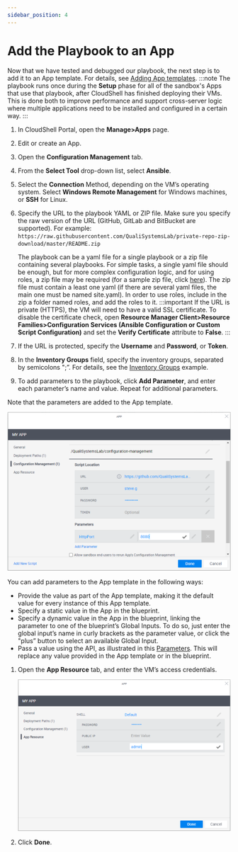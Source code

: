 ```yaml
---
sidebar_position: 4
---
```


# Add the Playbook to an App

Now that we have tested and debugged our playbook, the next step is to add it to an App template. For details, see [Adding App templates](../../../admin/cloudshell-manage-dashboard/manage-app-templates/index.md#adding-app-templates).
:::note
The playbook runs once during the **Setup** phase for all of the sandbox's Apps that use that playbook, after CloudShell has finished deploying their VMs. This is done both to improve performance and support cross-server logic where multiple applications need to be installed and configured in a certain way.
:::
1. In CloudShell Portal, open the **Manage>Apps** page.
    
2. Edit or create an App.
    
3. Open the **Configuration Management** tab.
    
4. From the **Select Tool** drop-down list, select **Ansible**.
    
5. Select the **Connection** Method, depending on the VM’s operating system. Select **Windows Remote Management** for Windows machines, or **SSH** for Linux.
    
6. Specify the URL to the playbook YAML or ZIP file. Make sure you specify the raw version of the URL (GitHub, GitLab and BitBucket are supported). For example: `https://raw.githubusercontent.com/QualiSystemsLab/private-repo-zip-download/master/README.zip`
    
    The playbook can be a yaml file for a single playbook or a zip file containing several playbooks. For simple tasks, a single yaml file should be enough, but for more complex configuration logic, and for using roles, a zip file may be required (for a sample zip file, click [here](https://github.com/QualiSystems/app-starter-pack/blob/dev/Playbooks/wordpress-rhel7.zip)). The zip file must contain a least one yaml (if there are several yaml files, the main one must be named site.yaml). In order to use roles, include in the zip a folder named roles, and add the roles to it.
    :::important
    If the URL is private (HTTPS), the VM will need to have a valid SSL certificate. To disable the certificate check, open **Resource Manager Client>Resource Families>Configuration Services (Ansible Configuration or Custom Script Configuration)** and set the **Verify Certificate** attribute to **False**.
    :::
7. If the URL is protected, specify the **Username** and **Password**, or **Token**.
    
8. In the **Inventory Groups** field, specify the inventory groups, separated by semicolons ";”. For details, see the [Inventory Groups](./ansible-playbook-examples.md#inventory-groups) example.
    
9. To add parameters to the playbook, click **Add Parameter**, and enter each parameter’s name and value. Repeat for additional parameters.
    

Note that the parameters are added to the App template.

![Discovery Dialog](/Images/Devguide-configuration-management/Adding-the-Playbook-to-an_2_624x444.png)

You can add parameters to the App template in the following ways:

- Provide the value as part of the App template, making it the default value for every instance of this App template.
- Specify a static value in the App in the blueprint.
- Specify a dynamic value in the App in the blueprint, linking the parameter to one of the blueprint’s Global Inputs. To do so, just enter the global input’s name in curly brackets as the parameter value, or click the "plus” button to select an available Global Input.
- Pass a value using the API, as illustrated in this [Parameters](./ansible-playbook-examples.md#parameters). This will replace any value provided in the App template or in the blueprint.

1.  Open the **App Resource** tab, and enter the VM’s access credentials.
    
    ![Discovery Dialog](/Images/Devguide-configuration-management/Config-manage-Adding-Your_5_624x444.png)
    
2.  Click **Done**.